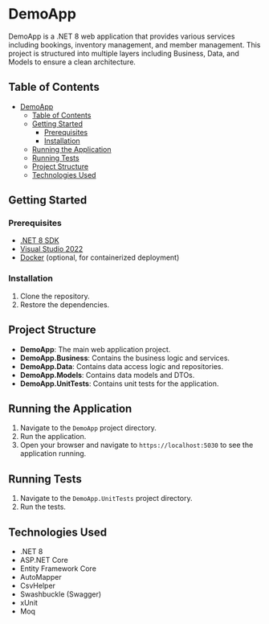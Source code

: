 # DemoApp

DemoApp is a .NET 8 web application that provides various services including bookings, inventory management, and member management. This project is structured into multiple layers including Business, Data, and Models to ensure a clean architecture.

## Table of Contents

- [DemoApp](#demoapp)
  - [Table of Contents](#table-of-contents)
  - [Getting Started](#getting-started)
    - [Prerequisites](#prerequisites)
    - [Installation](#installation)
  - [Running the Application](#running-the-application)
  - [Running Tests](#running-tests)
  - [Project Structure](#project-structure)
  - [Technologies Used](#technologies-used)

## Getting Started

### Prerequisites

- [.NET 8 SDK](https://dotnet.microsoft.com/download/dotnet/8.0)
- [Visual Studio 2022](https://visualstudio.microsoft.com/vs/)
- [Docker](https://www.docker.com/) (optional, for containerized deployment)

### Installation

1. Clone the repository.
2. Restore the dependencies.

## Project Structure

- **DemoApp**: The main web application project.
- **DemoApp.Business**: Contains the business logic and services.
- **DemoApp.Data**: Contains data access logic and repositories.
- **DemoApp.Models**: Contains data models and DTOs.
- **DemoApp.UnitTests**: Contains unit tests for the application.

## Running the Application

1. Navigate to the `DemoApp` project directory.
2. Run the application.
3. Open your browser and navigate to `https://localhost:5030` to see the application running.

## Running Tests

1. Navigate to the `DemoApp.UnitTests` project directory.
2. Run the tests.

## Technologies Used

- .NET 8
- ASP.NET Core
- Entity Framework Core
- AutoMapper
- CsvHelper
- Swashbuckle (Swagger)
- xUnit
- Moq
